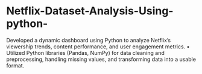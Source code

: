 # Netflix-Dataset-Analysis-Using-python-
Developed a dynamic dashboard using Python to analyze Netflix’s viewership trends, content performance, and user engagement metrics. • Utilized Python libraries (Pandas, NumPy) for data cleaning and preprocessing, handling missing values, and transforming data into a usable format.
